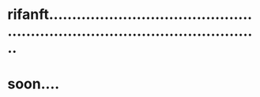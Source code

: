 # rifanft...................................................................................................
# soon....
